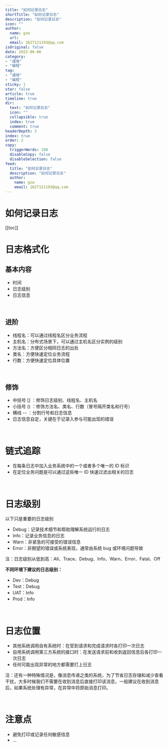 ```yaml
---
title: "如何记录日志"
shortTitle: "如何记录日志"
description: "如何记录日志"
icon: ""
author: 
  name: gzw
  url: 
  email: 1627121193@qq.com
isOriginal: false
date: 2022-06-06
category: 
- "通用"
- "编程"
tag:
- "通用"
- "编程"
sticky: 1
star: false
article: true
timeline: true
dir:
  text: "如何记录日志"
  icon: ""
  collapsible: true
  index: true
  comment: true
headerDepth: 3
index: true
order: 2
copy:
  triggerWords: 100
  disableCopy: false
  disableSelection: false
feed:
  title: "如何记录日志"
  description: "如何记录日志"
  author:
    name: gzw
    email: 1627121193@qq.com
---
```




# 如何记录日志

[[toc]]


# 日志格式化

## 基本内容

- 时间
- 日志级别
- 日志信息



<br/>

## 进阶

- 线程名：可以通过线程名区分业务流程
- 主机名：分布式场景下，可以通过主机名区分实例的级别
- 方法名：方便区分相同日志的出处
- 类名：方便快速定位业务流程
- 行数：方便快速定位具体位置



<br/>

## 修饰

- 中括号 [] ：修饰日志级别、线程名、主机名
- 小括号 () ：修饰方法名、类名、行数（冒号隔开类名和行号）
- 横线 -- ：分割行号和日志信息
- 日志信息自定，关键在于记录入参与可能出现的错误



<br/>

# 链式追踪

- 在每条日志中加入业务系统中的一个或者多个唯一的 ID 标识
- 在定位业务问题是可以通过这些唯一 ID 快速过滤出相关的日志



<br/>

# 日志级别

以下只是重要的日志级别

- Debug：记录技术细节和帮助理解系统运行的日志
- Info：记录业务信息的日志
- Warn：非紧急的可接受的错误信息
- Error：非期望的错误或系统表现，通常由系统 bug 或环境问题导致

注：日志级别从低到高：All、Trace、Debug、Info、Warn、Error、Fatal、Off

**不同环境下建议的日志级别：**

- Dev：Debug
- Test：Debug
- UAT：Info
- Prod：Info



<br/>

# 日志位置

- 其他系统调用自有系统时：在受到请求和完成请求时各打印一次日志
- 自用系统调用第三方系统的接口时：在发送请求前和收到返回信息后各打印一次日志
- 任何可能出现异常的地方都需要打上日志

注：还有一种特殊情况是，像消息传递之类的系统，为了节省日志存储和减少查看干扰，大多时候我们不需要在收到消息后直接打印该消息，一般建议在收到消息后，如果系统处理有异常，在异常中将原始消息打印。



<br/>

# 注意点

- 避免打印或记录任何敏感信息
- ...





